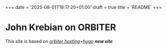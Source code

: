 +++
date = '2025-08-01T18:17:20+01:00'
draft = true
title = 'README'
+++

# John Krebian on ORBITER

This site is based on _[orbiter hosting](https://app.orbiter.host)+[hugo](https://gohugo.io) **new site**_
